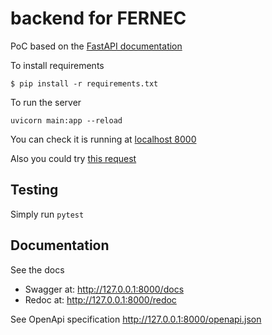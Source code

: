 # backend for FERNEC
PoC based on the [FastAPI documentation](https://fastapi.tiangolo.com/tutorial/)

To install requirements

`$ pip install -r requirements.txt`

To run the server

`uvicorn main:app --reload`

You can check it is running at [localhost 8000](http://127.0.0.1:8000)


Also you could try [this request](http://127.0.0.1:8000/items/5?q=somequery)

## Testing

Simply run `pytest`

## Documentation

See the docs
- Swagger at: http://127.0.0.1:8000/docs
- Redoc at: http://127.0.0.1:8000/redoc

See OpenApi specification
http://127.0.0.1:8000/openapi.json
